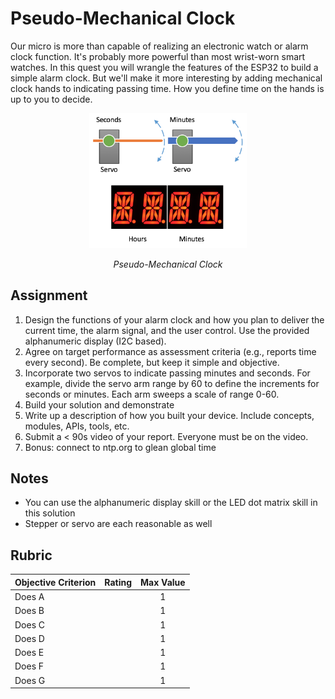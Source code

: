 # Pseudo-Mechanical Clock

Our micro is more than capable of realizing an electronic watch or
alarm clock function. It's probably more powerful than most wrist-worn
smart watches.  In this quest you will wrangle the features of the
ESP32 to build a simple alarm clock. But we'll make it more
interesting by adding mechanical clock hands to indicating passing time. How you define time on the hands
is up to you to decide. 

<p align="center">
<img src="/docs/images/quest1.png" width="50%" />
</p>
<p align="center">
<i> Pseudo-Mechanical Clock</i>
</p>

## Assignment
1. Design the functions of your alarm clock and how you
plan to deliver the current time, the alarm signal, and the user
control. Use the provided alphanumeric display (I2C based).
2. Agree on target performance as assessment criteria (e.g., reports
time every second). Be complete, but keep it simple and objective.
3. Incorporate two servos to indicate passing minutes and seconds. For
example, divide the servo arm range by 60 to define the increments for
seconds or minutes. Each arm sweeps a scale of range 0-60.
4. Build your solution and demonstrate
5. Write up a description of how you built your device. Include
concepts, modules, APIs, tools, etc.
6. Submit a < 90s video of your report. Everyone must be on the video.
7. Bonus: connect to ntp.org to glean global time


## Notes
- You can use the alphanumeric display skill or the LED dot matrix skill in this solution
- Stepper or servo are each reasonable as well

## Rubric

| Objective Criterion | Rating | Max Value  | 
|---------------------------------------------|:-----------:|:---------:|
| Does A  |  |  1     | |
| Does B  |  |  1     | |
| Does C  |  |  1     | |
| Does D  |  |  1     | |
| Does E  |  |  1     | |
| Does F  |  |  1     | |
| Does G  |  |  1     | |
